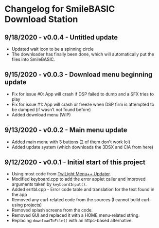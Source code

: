 # Changelog for SmileBASIC Download Station

## 9/18/2020 - v0.0.4 - Untitled update

* Updated wait icon to be a spinning circle
* The downloader has finally been done, which will automatically put the files into SmileBASIC.

## 9/15/2020 - v0.0.3 - Download menu beginning update

* Fix for issue #0: App will crash if DSP failed to dump and a SFX tries to play
* Fix for issue #1: App will crash or freeze when DSP firm is attempted to be dumped (if wasn't not found before)
* Added download menu (WIP)

## 9/13/2020 - v0.0.2 - Main menu update

* Added main menu with 3 buttons (2 of them don't work lol)
* Added update system (which downloads the 3DSX and CIA from here)

## 9/12/2020 - v0.0.1 - Initial start of this project

* Using most code from [TwiLight Menu++ Updater](https://github.com/RocketRobz/TWiLightMenu-Updater).
* Modified keyboard.cpp to add the error applet caller and improved arguments taken by `keyboardInput()`.
* Added errtbl.cpp - Error code table and translation for the text found in the app
* Removed any curl-related code from the sources (I cannot build curl-using projects)
* Removed splash screens from the code.
* Removed GUI and replaced it with a HOME menu-related string.
* Replacing `downloadToFile()` with an httpc-based alternative.
